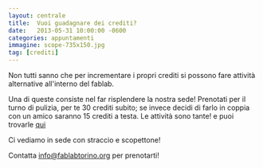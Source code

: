 ```yaml
---
layout: centrale
title:  Vuoi guadagnare dei crediti?
date:   2013-05-31 10:00:00 -0600
categories: appuntamenti
immagine: scope-735x150.jpg
tag: [crediti]
---
```

Non tutti sanno che per incrementare i propri crediti si possono fare attività alternative all'interno del fablab.

Una di queste consiste nel far risplendere la nostra sede!
Prenotati per il turno di pulizia, per te 30 crediti subito;
se invece decidi di farlo in coppia con un amico saranno 15 crediti a testa.
Le attività sono tante! e puoi trovarle [qui](http://www.fablabtorino.org/bacheca/)

Ci vediamo in sede con straccio e scopettone!

Contatta info@fablabtorino.org per prenotarti!
